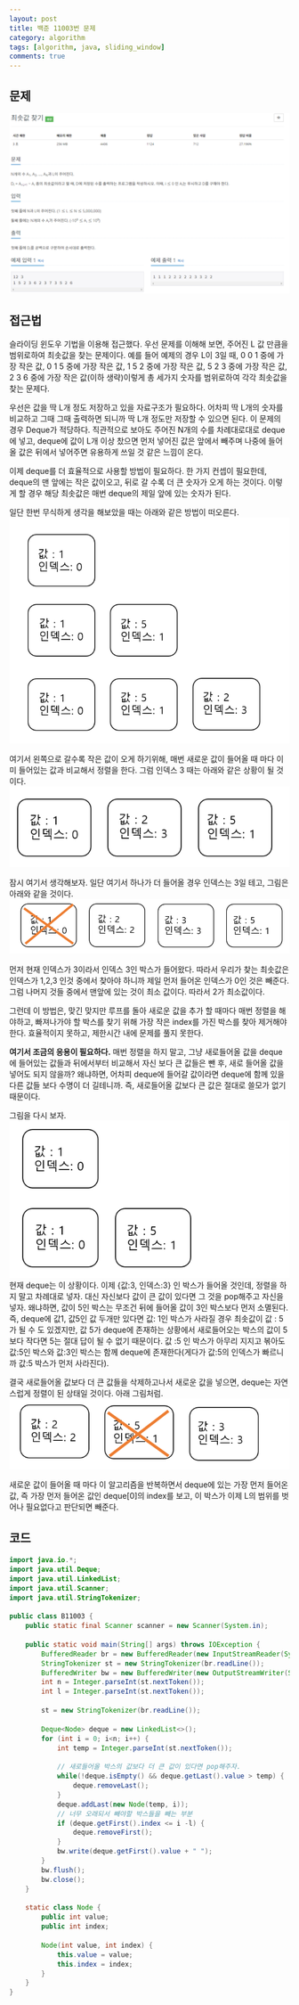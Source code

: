 ```yaml
---
layout: post
title: 백준 11003번 문제
category: algorithm
tags: [algorithm, java, sliding_window]
comments: true
---
```


## 문제
![profile](/public/img/algo/11003_1.PNG)

## 접근법
슬라이딩 윈도우 기법을 이용해 접근했다. 우선 문제를 이해해 보면, 주어진 L 값 만큼을 범위로하여 최솟값을 찾는 문제이다. 예를 들어 예제의 경우 L이 3일 때, 0 0 1 중에 가장 작은 값, 0 1 5 중에 가장 작은 값, 1 5 2 중에 가장 작은 값, 5 2 3 중에 가장 작은 값, 2 3 6 중에 가장 작은 값(이하 생략)이렇게 총 세가지 숫자를 범위로하여 각각 최솟값을 찾는 문제다. 

우선은 값을 딱 L개 정도 저장하고 있을 자료구조가 필요하다. 어차피 딱 L개의 숫자를 비교하고 그때 그때 출력하면 되니까 딱 L개 정도만 저장할 수 있으면 된다. 이 문제의 경우 Deque가 적당하다. 직관적으로 보아도 주어진 N개의 수를 차례대로대로 deque에 넣고, deque에 값이 L개 이상 찼으면 먼저 넣어진 값은 앞에서 빼주며 나중에 들어올 값은 뒤에서 넣어주면 유용하게 쓰일 것 같은 느낌이 온다. 

이제 deque를 더 효율적으로 사용할 방법이 필요하다. 한 가지 컨셉이 필요한데, deque의 맨 앞에는 작은 값이오고, 뒤로 갈 수록 더 큰 숫자가 오게 하는 것이다. 이렇게 할 경우 해당  최솟값은 매번 deque의 제일 앞에 있는 숫자가 된다. 

일단 한번 무식하게 생각을 해보았을 때는 아래와 같은 방법이 떠오른다.
![profile](/public/img/algo/11003_2.PNG)

여기서 왼쪽으로 갈수록 작은 값이 오게 하기위해, 매번 새로운 값이 들어올 때 마다 이미 들어있는 값과 비교해서 정렬을 한다. 그럼 인덱스 3 때는 아래와 같은 상황이 될 것이다.
![profile](/public/img/algo/11003_3.PNG)

잠시 여기서 생각해보자. 일단 여기서 하나가 더 들어올 경우 인덱스는 3일 테고, 그림은 아래와 같을 것이다.
![profile](/public/img/algo/11003_4.PNG)

먼저 현재 인덱스가 3이라서 인덱스 3인 박스가 들어왔다. 따라서 우리가 찾는 최솟값은 인덱스가 1,2,3 인것 중에서 찾아야 하니까 제일 먼저 들어온 인덱스가 0인 것은 빼준다.
그럼 나머지 것들 중에서 맨앞에 있는 것이 최소 값이다. 따라서 2가 최소값이다.

그런데 이 방법은, 맞긴 맞지만 루프를 돌아 새로운 값을 추가 할 때마다 매번 정렬을 해야하고, 빠져나가야 할 박스를 찾기 위해 가장 작은 index를 가진 박스를 찾아 제거해야 한다. 효율적이지 못하고, 제한시간 내에 문제를 풀지 못한다.

**여기서 조금의 응용이 필요하다.** 매번 정렬을 하지 말고, 그냥 새로들어올 값을 deque에 들어있는 값들과 뒤에서부터 비교해서 자신 보다 큰 값들은 뺀 후, 새로 들어올 값을 넣어도 되지 않을까? 왜냐하면, 어차피 deque에 들어갈 값이라면 deque에 함께 있을 다른 값들 보다 수명이 더 길테니까. 즉, 새로들어올 값보다 큰 값은 절대로 쓸모가 없기 때문이다.

그림을 다시 보자.
![profile](/public/img/algo/11003_5.PNG)
현재 deque는 이 상황이다. 이제 {값:3, 인덱스:3} 인 박스가 들어올 것인데, 정렬을 하지 말고 차례대로 넣자. 대신 자신보다 값이 큰 값이 있다면 그 것을 pop해주고 자신을 넣자. 왜냐하면, 값이 5인 박스는 무조건 뒤에 들어올 값이 3인 박스보다 먼저 소멸된다. 즉, deque에 값1, 값5인 값 두개만 있다면 값: 1인 박스가 사라질 경우 최솟값이 값 :  5가 될 수 도 있겠지만, 값 5가 deque에 존재하는 상황에서 새로들어오는 박스의 값이 5보다 작다면 5는 절대 답이 될 수 없기 때문이다. 값 :5 인 박스가 아무리 지지고 볶아도 값:5인 박스와 값:3인 박스는 함께 deque에 존재한다(게다가 값:5의 인덱스가 빠르니까 값:5 박스가 먼저 사라진다). 

결국 새로들어올 값보다 더 큰 값들을 삭제하고나서 새로운 값을 넣으면, deque는 자연스럽게 정렬이 된 상태일 것이다. 아래 그림처럼.
![profile](/public/img/algo/11003_6.PNG)

새로운 값이 들어올 때 마다 이 알고리즘을 반복하면서 deque에 있는 가장 먼저 들어온 값, 즉 가장 먼저 들어온 값인 deque[0]의 index를 보고, 이 박스가 이제 L의 범위를 벗어나 필요없다고 판단되면 빼준다. 

## 코드
```java
import java.io.*;
import java.util.Deque;
import java.util.LinkedList;
import java.util.Scanner;
import java.util.StringTokenizer;

public class B11003 {
    public static final Scanner scanner = new Scanner(System.in);

    public static void main(String[] args) throws IOException {
        BufferedReader br = new BufferedReader(new InputStreamReader(System.in));
        StringTokenizer st = new StringTokenizer(br.readLine());
        BufferedWriter bw = new BufferedWriter(new OutputStreamWriter(System.out));
        int n = Integer.parseInt(st.nextToken());
        int l = Integer.parseInt(st.nextToken());

        st = new StringTokenizer(br.readLine());

        Deque<Node> deque = new LinkedList<>();
        for (int i = 0; i<n; i++) {
            int temp = Integer.parseInt(st.nextToken());

            // 새로들어올 박스의 값보다 더 큰 값이 있다면 pop해주자. 
            while(!deque.isEmpty() && deque.getLast().value > temp) {
                deque.removeLast();
            }
            deque.addLast(new Node(temp, i));
            // 너무 오래되서 빼야할 박스들을 빼는 부분
            if (deque.getFirst().index <= i -l) {
                deque.removeFirst();
            }
            bw.write(deque.getFirst().value + " ");
        }
        bw.flush();
        bw.close();
    }

    static class Node {
        public int value;
        public int index;

        Node(int value, int index) {
            this.value = value;
            this.index = index;
        }
    }
}
```

